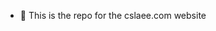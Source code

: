 - 👋 This is the repo for the cslaee.com website


<!---
cslaee/cslaee is a ✨ special ✨ repository because its `README.md` (this file) appears on your GitHub profile.
You can click the Preview link to take a look at your changes.
--->
